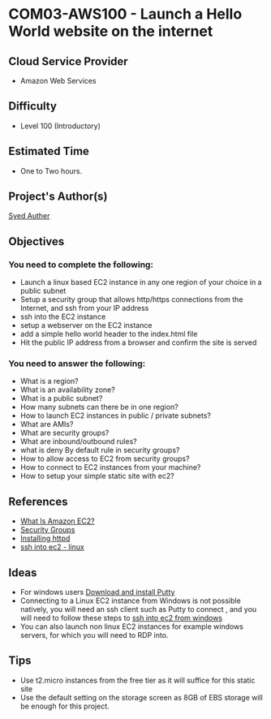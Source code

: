 # COM03-AWS100 - Launch a Hello World website on the internet

## Cloud Service Provider
- Amazon Web Services

## Difficulty
- Level 100 (Introductory)

## Estimated Time
- One to Two hours. 

## Project's Author(s)

[Syed Auther](https://twitter.com/syedauther)

## Objectives

### You need to complete the following:
- Launch a linux based EC2 instance in any one region of your choice in a public subnet 
- Setup a security group that allows http/https connections from the Internet, and ssh from your IP address
- ssh into the EC2 instance
- setup a webserver on the EC2 instance
- add a simple hello world header to the index.html file 
- Hit the public IP address from a browser and confirm the site is served


### You need to answer the following:
- What is a region? 
- What is an availability zone? 
- What is a public subnet? 
- How many subnets can there be in one region? 
- How to launch EC2 instances in public / private subnets? 
- What are AMIs? 
- What are security groups? 
- What are inbound/outbound rules? 
- what is deny By default rule in security groups?
- How to allow access to EC2 from security groups? 
- How to connect to EC2 instances from your machine? 
- How to setup your simple static site with ec2? 




## References
- [What Is Amazon EC2?](https://aws.amazon.com/ec2/faqs/)
- [Security Groups](https://docs.aws.amazon.com/AWSEC2/latest/UserGuide/ec2-security-groups.html#:~:text=A%20security%20group%20acts%20as,one%20or%20more%20security%20groups.)
- [Installing httpd](http://httpd.apache.org/docs/2.4/install.html)
- [ssh into ec2 - linux](https://docs.aws.amazon.com/AWSEC2/latest/UserGuide/AccessingInstancesLinux.html)

## Ideas
- For windows users [Download and install Putty](https://www.chiark.greenend.org.uk/~sgtatham/putty/latest.html)
- Connecting to a Linux EC2 instance from Windows is not possible natively, you will need an ssh client such as Putty to connect , and you will need to follow these steps to [ssh into ec2 from windows](https://stackoverflow.com/questions/5264945/ssh-to-ec2-linux-instance-from-windows)
- You can also launch non linux EC2 instances for example windows servers, for which you will need to RDP into.  

## Tips
- Use t2.micro instances from the free tier as it will suffice for this static site 
- Use the default setting on the storage screen as 8GB of EBS storage will be enough for this project.